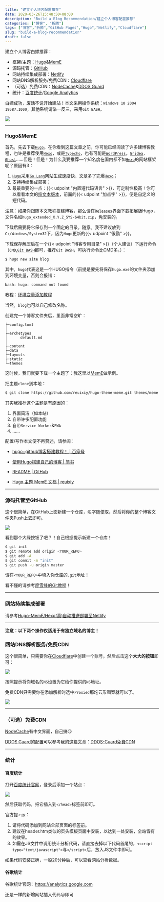 ```yaml
---
title: "建立个人博客配置推荐"
date: 2020-03-26T15:48:50+08:00
description: "Build a Blog Recommendation/建立个人博客配置推荐"
categories: ["博客", "折腾"]
tags: ["博客","折腾","GitHub Pages","Hugo","Netlify","Cloudflare"]
slug: "build-a-blog-recommendation"
draft: false
---
```


建立个人博客白嫖推荐：

- 框架/主题：[Hugo](https://gohugo.io)&[MemE](https://github.com/reuixiy/hugo-theme-meme)
- 源码托管：[GitHub](https://github.com)
- 网站持续集成部署：[Netlify](https://netlify.com)
- 网站DNS解析服务/免费CDN：[Cloudflare](https://cloudflare.com)
- （可选）免费CDN：[NodeCache](https://nodecache.com)&[DDOS Guard](https://ddos-guard.net)
- 统计：[百度统计](https://tongji.baidu.com)/[Google Analytics](https://analytics.google.com)

白嫖成功，废话不说开始建站！本文采用操作系统：`Windows 10 2004 19587.1000`，其他系统请举一反三，采用`Git BASH`。

![](https://gitee.com/RACD/cdn/raw/master/imgs/20200326164618.jpg)

---

### Hugo&MemE

首先，先去下载[`Hugo`](https://github.com/gohugoio/hugo)。在你看到这篇文章之前，你可能已经阅读了许多建博客教程，也许是推荐使用[`Hexo`](https://hexo.io)，或是[`Typecho`](https://typecho.org)，也有可能是[`WordPress`](https://wordpress.org)，[`Gridea`](https://gridea.dev)，[`Ghost`](https://ghost.org)……但是！但是！为什么我要推荐一个知名度在国内都不如[`Hexo`](https://hexo.io)的网站框架呢？原因有3：

1. [`Hugo`](https://github.com/gohugoio/hugo)采用[`Go Lang`](https://golang.google.cn)网站生成速度快，文章多了完爆[`Hexo`](https://hexo.io)；
2. 支持持续集成部署；
3. 最最重要的一点：{{< udpoint "内置短代码语言" >}}，可定制性极高！你可以看看本文的[纯文本版本](https://github.com/FFRaycoder/blog/blob/master/content/p/build-a-blog-recommendation.md)，前面的{{< udpoint "加点字" >}}，便是自定义的短代码。

注意：如果你跟随本文教程搭建博客，那么请在[`Releases`]()界面下载拓展版Hugo，文件名如`hugo_extended_X.Y.Z_SYS-64bit.zip`，免安装的。

下载后需要将它保存到一个固定的目录，随意。我不建议放到`C:/Windows/System32`下，因为`Hugo`更新的{{< udpoint "很勤" >}}。

下载保存解压后在一个{{< udpoint "博客专用目录" >}}（个人建议）下运行命令（`CMD`,[`Git BASH`](https://git-scm.com)都可，推荐`Git BASH`，可执行命令比CMD多。）：

```bash
$ hugo new site blog
```

其中，`hugo`代表这是一个HUGO指令（前提是要先将保存`hugo.exe`的文件夹添加到环境变量，否则会报错：

```bash
bash: hugo: command not found
```

教程：[环境变量添加教程](https://baijiahao.baidu.com/s?id=1652502091402613426)

当然，`blog`也可以自己修改名称。

创建完一个博客文件夹后，里面非常空旷：

```
├─config.toml
│
├─archetypes
│      default.md
│
├─content
├─data
├─layouts
├─static
└─themes
```

这时候，我们就要下载一个主题了：我这里以[MemE](https://github.com/reuixiy/hugo-theme-meme)做示例。

把主题`clone`到本地：

```bash
$ git clone https://github.com/reuixiy/hugo-theme-meme.git themes/meme
```

其实我推荐这个主题是有原因的：

1. 界面简洁（如本站）
2. 自带许多配置功能
3. 自带`Service Worker`&`PWA`
4. ......

配置/写作本文便不再赘述，请参阅：

-  [hugo+github博客搭建教程！ | 百家号](https://baijiahao.baidu.com/s?id=1630800288039248525)

- [使用Hugo搭建自己的博客 | 简书](https://www.jianshu.com/p/8c3d7dfb09a0)

- [README | GitHub](https://github.com/reuixiy/hugo-theme-meme/blob/master/README.zh-cn.md)
- [Hugo 主题 MemE 文档 | reuixiy](https://io-oi.me/tech/documentation-of-hugo-theme-meme/)

---

### 源码托管至GitHub

这个很简单，在GitHub上面新建一个仓库，名字随便取，然后将你的整个博客文件夹Push上去即可。

![](https://gitee.com/RACD/cdn/raw/master/imgs/20200326220659.png)

看到那个大绿按钮了吧？！自己根据提示新建一个仓库！

```bash
$ git init
$ git remote add origin <YOUR_REPO>
$ git add -A
$ git commit -m "init"
$ git push -u origin master
```

请在`<YOUR_REPO>`中填入你仓库的`.git`地址！

看不懂的请参考[廖雪峰的Git教程](https://www.liaoxuefeng.com/wiki/896043488029600)！

---

### 网站持续集成部署

请参考[Hugo-MemE/Hexo(真)自动推送部署至Netlify](/p/deploy-your-hugo-and-hexo-blog-to-netlify)

---

**注意：以下两个操作仅适用于有独立域名的博主！**

### 网站DNS解析服务/免费CDN

这个很简单，只需要你在[Cloudflare](https://cloudflare.com)中创建一个账号，然后点击这个**大大的按钮**即可：

![](https://gitee.com/RACD/cdn/raw/master/imgs/20200327131457.png)

按照提示将你域名的`NS`设置为它给你提供的`NS`地址。

免费CDN只需要你在添加解析时选中`Proxied`那坨云形图案就可以了。

![](https://gitee.com/RACD/cdn/raw/master/imgs/20200327132301.png)

---

### （可选）免费CDN

[NodeCache](https://nodecache.com)有中文界面，自己搞:smirk:

[DDOS Guard](https://ddos-guard.net)的配置可以参考我的这篇文章：[DDOS-Guard免费CDN](/p/ddos-guard-free-cdn/)

---

### 统计

#### 百度统计

打开[百度统计官网](https://tongji.baidu.com/)，登录后添加一个站点：

![](https://gitee.com/RACD/cdn/raw/master/imgs/20200329114926.png)

然后获取代码，把它插入到`</head>`标签前即可。

官方提♂示：

1. 请将代码添加到网站全部页面的</head>标签前。
2. 建议在header.htm类似的页头模板页面中安装，以达到一处安装，全站皆有的效果。
3. 如需在JS文件中调用统计分析代码，请直接去掉以下代码首尾的，`<script type="text/javascript">`与`</script>`后，放入JS文件中即可。

如果代码安装正确，一般20分钟后，可以查看网站分析数据。

#### 谷歌统计

谷歌统计官网：<https://analytics.google.com>

还是一样的新增网站插入代码😑即可

